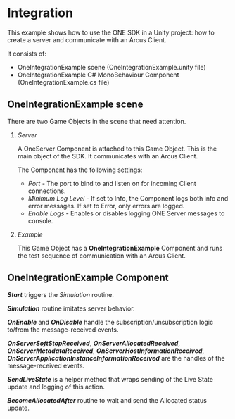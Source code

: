 # Integration #

This example shows how to use the ONE SDK in a Unity project: how to create a server and communicate with an Arcus Client.

It consists of:
- OneIntegrationExample scene (OneIntegrationExample.unity file)
- OneIntegrationExample C# MonoBehaviour Component (OneIntegrationExample.cs file)

## OneIntegrationExample scene ##

There are two Game Objects in the scene that need attention.

1. _Server_

    A OneServer Component is attached to this Game Object. This is the main object of the SDK. It communicates with an Arcus Client.

    The Component has the following settings:
    - _Port_ - The port to bind to and listen on for incoming Client connections.
    - _Minimum Log Level_ - If set to Info, the Component logs both info and error messages. If set to Error, only errors are logged.
    - _Enable Logs_ - Enables or disables logging ONE Server messages to console.

2. _Example_

    This Game Object has a __OneIntegrationExample__ Component and runs the test sequence of communication with an Arcus Client.

## OneIntegrationExample Component ##

___Start___ triggers the _Simulation_ routine.

___Simulation___ routine imitates server behavior.

___OnEnable___ and ___OnDisable___ handle the subscription/unsubscription logic to/from the message-received events.

___OnServerSoftStopReceived___, ___OnServerAllocatedReceived___, ___OnServerMetadataReceived___, ___OnServerHostInformationReceived___, ___OnServerApplicationInstanceInformationReceived___
are the handles of the message-received events.

___SendLiveState___ is a helper method that wraps sending of the Live State update and logging of this action.

___BecomeAllocatedAfter___ routine to wait and send the Allocated status update.
